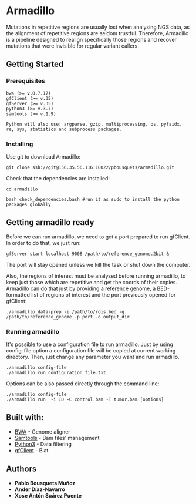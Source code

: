 # Armadillo

Mutations in repetitive regions are usually lost when analysing NGS data, as the alignment of repetitive regions are seldom trustful. Therefore, Armadillo is a pipeline designed to realign specifically those regions and recover mutations that were invisible for regular variant callers.


## Getting Started

### Prerequisites

```
bwa (>= v.0.7.17)
gfClient (>= v.35)
gfServer (>= v.35)
python3 (>= v.3.7)
samtools (>= v.1.9)

Python will also use: argparse, gzip, multiprocessing, os, pyfaidx, re, sys, statistics and subprocess packages.
```

### Installing

Use git to download Armadillo:

```
git clone ssh://git@156.35.56.116:10022/pbousquets/armadillo.git
```

Check that the dependencies are installed:

```
cd armadillo

bash check_dependencies.bash #run it as sudo to install the python packages globally
```

## Getting armadillo ready

Before we can run armadillo, we need to get a port prepared to run gfClient. In order to do that, we just run:

```
gfServer start localhost 9008 /path/to/reference_genome.2bit &
```
The port will stay opened unless we kill the task or shut down the computer.

Also, the regions of interest must be analysed before running armadillo, to keep just those which are repetitive and get the coords of their copies. Armadillo can do that just by providing a reference genome, a BED-formatted list of regions of interest and the port previously opened for gfClient:

```
./armadillo data-prep -i /path/to/rois.bed -g /path/to/reference_genome -p port -o output_dir
```

### Running armadillo

It's possible to use a configuration file to run armadillo. Just by using config-file option a configuration file will be copied at current working directory. Then, just change any parameter you want and run armadillo.

```
./armadillo config-file
./armadillo run configuration_file.txt
```
Options can be also passed directly through the command line:

```
./armadillo config-file
./armadillo run  -i ID -C control.bam -T tumor.bam [options]
```
## Built with:

* [BWA](http://bio-bwa.sourceforge.net/) - Genome aligner
* [Samtools](http://www.htslib.org/doc/samtools.html) - Bam files' management
* [Python3](https://www.python.org) - Data filtering
* [gfClient](https://genome.ucsc.edu/goldenPath/help/blatSpec.html#gfClientUsage) - Blat

## Authors

* **Pablo Bousquets Muñoz**
* **Ander Díaz-Navarro**
* **Xose Antón Suárez Puente**
